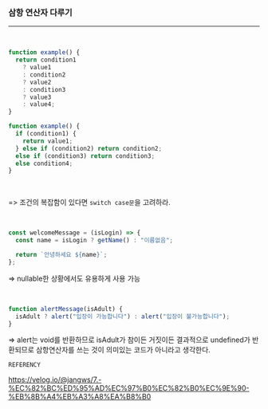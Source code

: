 ### 삼항 연산자 다루기

---

<br>

```js
function example() {
  return condition1
    ? value1
    : condition2
    ? value2
    : condition3
    ? value3
    : value4;
}

function example() {
  if (condition1) {
    return value1;
  } else if (condition2) return condition2;
  else if (condition3) return condition3;
  else condition4;
}
```

<br>

=> 조건의 복잡함이 있다면 `switch case문`을 고려하라.

<br>

```js
const welcomeMessage = (isLogin) => {
  const name = isLogin ? getName() : "이름없음";

  return `안녕하세요 ${name}`;
};
```

=> nullable한 상황에서도 유용하게 사용 가능

<br>

```js
function alertMessage(isAdult) {
  isAdult ? alert("입장이 가능합니다") : alert("입장이 불가능합니다");
}
```

=> alert는 void를 반환하므로 isAdult가 참이든 거짓이든 결과적으로 undefined가 반환되므로 삼항연산자를 쓰는 것이 의미있는 코드가 아니라고 생각한다.
<br>

`REFERENCY`

https://velog.io/@jangws/7.-%EC%82%BC%ED%95%AD%EC%97%B0%EC%82%B0%EC%9E%90-%EB%8B%A4%EB%A3%A8%EA%B8%B0
